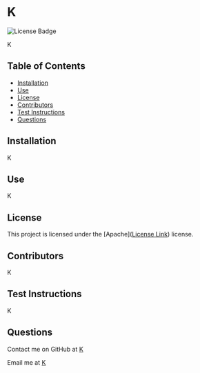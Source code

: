 # K

![License Badge](https://img.shields.io/badge/License-Apache-blue)

K

## Table of Contents

* [Installation](#installation)
* [Use](#use)
* [License](#license)
* [Contributors](#contributors)
* [Test Instructions](#test_instructions)
* [Questions](#questions)

## Installation

K

## Use

K

## License

This project is licensed under the [Apache]([License Link](https://opensource.org/licenses/Apache)) license.

## Contributors

K

## Test Instructions

K

## Questions

Contact me on GitHub at [K](https://www.github.com/K)

Email me at [K](mailto:K)

